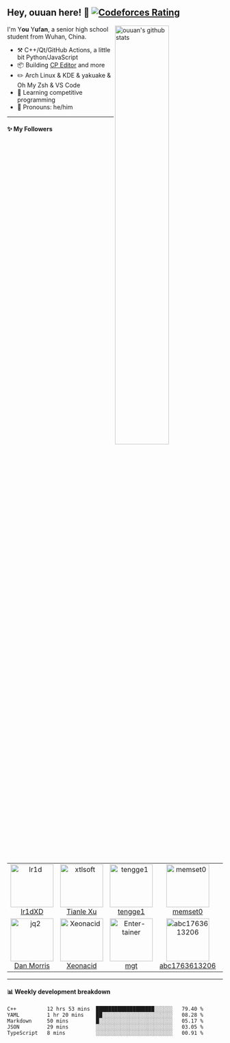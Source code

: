 ## Hey, ouuan here! :wave: [![Codeforces Rating](https://cfrating.ihcr.top/?user=ouuan&style=flat-square)](https://codeforces.com/profile/ouuan)

<img align="right" alt="ouuan's github stats" width="50%" src="https://github-readme-stats.vercel.app/api?username=ouuan&show_icons=true">

I'm Y**ou** Y**u**f**an**, a senior high school student from Wuhan, China.

-   :hammer_and_pick: C++/Qt/GitHub Actions, a little bit Python/JavaScript
-   :package: Building [CP Editor](https://github.com/cpeditor/cpeditor) and more
-   :pencil2: Arch Linux & KDE & yakuake & Oh My Zsh & VS Code
-   :seedling: Learning competitive programming
-   :man: Pronouns: he/him

---

#### :sparkles: My Followers

<!--START_SECTION:top-followers-->
<table>
  <tr>
    <td align="center">
      <a href="https://github.com/Ir1d">
        <img src="https://avatars2.githubusercontent.com/u/10709657" width="100px;" alt="Ir1d"/>
      </a>
      <br />
      <a href="https://github.com/Ir1d">Ir1dXD</a>
    </td>
    <td align="center">
      <a href="https://github.com/xtlsoft">
        <img src="https://avatars2.githubusercontent.com/u/16159830" width="100px;" alt="xtlsoft"/>
      </a>
      <br />
      <a href="https://github.com/xtlsoft">Tianle Xu</a>
    </td>
    <td align="center">
      <a href="https://github.com/tengge1">
        <img src="https://avatars2.githubusercontent.com/u/10705556" width="100px;" alt="tengge1"/>
      </a>
      <br />
      <a href="https://github.com/tengge1">tengge1</a>
    </td>
    <td align="center">
      <a href="https://github.com/memset0">
        <img src="https://avatars2.githubusercontent.com/u/34177126" width="100px;" alt="memset0"/>
      </a>
      <br />
      <a href="https://github.com/memset0">memset0</a>
    </td>
    <td align="center">
      <a href="https://github.com/ChungZH">
        <img src="https://avatars2.githubusercontent.com/u/42088872" width="100px;" alt="ChungZH"/>
      </a>
      <br />
      <a href="https://github.com/ChungZH">Flex Zhong</a>
    </td>
    <td align="center">
      <a href="https://github.com/Garfield550">
        <img src="https://avatars2.githubusercontent.com/u/3471836" width="100px;" alt="Garfield550"/>
      </a>
      <br />
      <a href="https://github.com/Garfield550">Garfield Lee</a>
    </td>
    <td align="center">
      <a href="https://github.com/EndlessCheng">
        <img src="https://avatars2.githubusercontent.com/u/7086966" width="100px;" alt="EndlessCheng"/>
      </a>
      <br />
      <a href="https://github.com/EndlessCheng">EndlessCheng</a>
    </td>
  </tr>
  <tr>
    <td align="center">
      <a href="https://github.com/jq2">
        <img src="https://avatars2.githubusercontent.com/u/26396467" width="100px;" alt="jq2"/>
      </a>
      <br />
      <a href="https://github.com/jq2">Dan Morris</a>
    </td>
    <td align="center">
      <a href="https://github.com/Xeonacid">
        <img src="https://avatars2.githubusercontent.com/u/13995937" width="100px;" alt="Xeonacid"/>
      </a>
      <br />
      <a href="https://github.com/Xeonacid">Xeonacid</a>
    </td>
    <td align="center">
      <a href="https://github.com/Enter-tainer">
        <img src="https://avatars2.githubusercontent.com/u/25521218" width="100px;" alt="Enter-tainer"/>
      </a>
      <br />
      <a href="https://github.com/Enter-tainer">mgt</a>
    </td>
    <td align="center">
      <a href="https://github.com/abc1763613206">
        <img src="https://avatars2.githubusercontent.com/u/30773956" width="100px;" alt="abc1763613206"/>
      </a>
      <br />
      <a href="https://github.com/abc1763613206">abc1763613206</a>
    </td>
    <td align="center">
      <a href="https://github.com/billchenchina">
        <img src="https://avatars2.githubusercontent.com/u/7758042" width="100px;" alt="billchenchina"/>
      </a>
      <br />
      <a href="https://github.com/billchenchina">billchenchina</a>
    </td>
    <td align="center">
      <a href="https://github.com/siger-young">
        <img src="https://avatars2.githubusercontent.com/u/13887988" width="100px;" alt="siger-young"/>
      </a>
      <br />
      <a href="https://github.com/siger-young">Siger Young</a>
    </td>
    <td align="center">
      <a href="https://github.com/EntropyIncreaser">
        <img src="https://avatars2.githubusercontent.com/u/13249806" width="100px;" alt="EntropyIncreaser"/>
      </a>
      <br />
      <a href="https://github.com/EntropyIncreaser">Elegia Inferno</a>
    </td>
  </tr>
</table>
<!--END_SECTION:top-followers-->

---

#### :bar_chart: Weekly development breakdown

<!--START_SECTION:waka-->
```text
C++          12 hrs 53 mins  ███████████████████░░░░░░   79.40 % 
YAML         1 hr 20 mins    ██░░░░░░░░░░░░░░░░░░░░░░░   08.28 % 
Markdown     50 mins         █░░░░░░░░░░░░░░░░░░░░░░░░   05.17 % 
JSON         29 mins         ░░░░░░░░░░░░░░░░░░░░░░░░░   03.05 % 
TypeScript   8 mins          ░░░░░░░░░░░░░░░░░░░░░░░░░   00.91 %
```
<!--END_SECTION:waka-->
